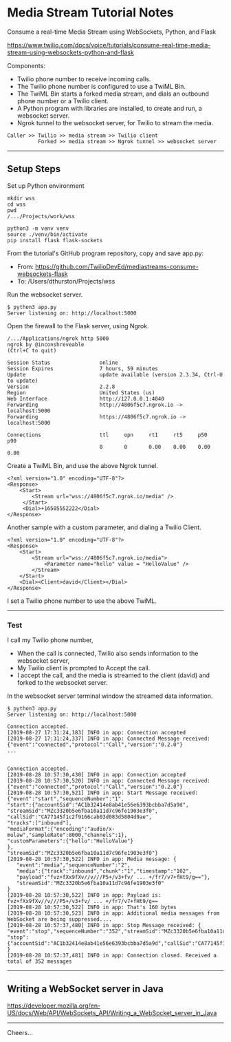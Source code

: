 # Media Stream Tutorial Notes

Consume a real-time Media Stream using WebSockets, Python, and Flask

https://www.twilio.com/docs/voice/tutorials/consume-real-time-media-stream-using-websockets-python-and-flask

Components:
+ Twilio phone number to receive incoming calls.
+ The Twilio phone number is configured to use a TwiML Bin.
+ The TwiML Bin starts a forked media stream, and dials an outbound phone number or a Twilio client.
+ A Python program with libraries are installed, to create and run, a websocket server.
+ Ngrok tunnel to the websocket server, for Twilio to stream the media.
````
Caller >> Twilio >> media stream >> Twilio client
          Forked >> media stream >> Ngrok tunnel >> websocket server
````
--------------------------------------------------------------------------------
## Setup Steps

Set up Python environment
````
mkdir wss
cd wss
pwd
/.../Projects/work/wss

python3 -m venv venv
source ./venv/bin/activate
pip install flask flask-sockets
````
From the tutorial's GitHub program repository, copy and save app.py:
+ From: https://github.com/TwilioDevEd/mediastreams-consume-websockets-flask
+ To: /Users/dthurston/Projects/wss

Run the websocket server.
````
$ python3 app.py
Server listening on: http://localhost:5000
````
Open the firewall to the Flask server, using Ngrok.
````
/.../Applications/ngrok http 5000
ngrok by @inconshreveable                                                                                                                                                                                                         (Ctrl+C to quit)
                                                                                                                                                                                                                                                  
Session Status                online                                                                                                                                                                                                              
Session Expires               7 hours, 59 minutes                                                                                                                                                                                                 
Update                        update available (version 2.3.34, Ctrl-U to update)                                                                                                                                                                 
Version                       2.2.8                                                                                                                                                                                                               
Region                        United States (us)                                                                                                                                                                                                  
Web Interface                 http://127.0.0.1:4040                                                                                                                                                                                               
Forwarding                    http://4806f5c7.ngrok.io -> localhost:5000                                                                                                                                                                          
Forwarding                    https://4806f5c7.ngrok.io -> localhost:5000                                                                                                                                                                         
                                                                                                                                                                                                                                                  
Connections                   ttl     opn     rt1     rt5     p50     p90                                                                                                                                                                         
                              0       0       0.00    0.00    0.00    0.00 
````
Create a TwiML Bin, and use the above Ngrok tunnel.
````
<?xml version="1.0" encoding="UTF-8"?>
<Response>
    <Start>
        <Stream url="wss://4806f5c7.ngrok.io/media" />
     </Start>
     <Dial>+16505552222</Dial>
</Response>
````
Another sample with a custom parameter, and dialing a Twilio Client.
````
<?xml version="1.0" encoding="UTF-8"?>
<Response>
    <Start>
        <Stream url="wss://4806f5c7.ngrok.io/media">
            <Parameter name="hello" value = "HelloValue" />
      	</Stream>
    </Start>
    <Dial><Client>david</Client></Dial>
</Response>
````
I set a Twilio phone number to use the above TwiML.

--------------------------------------------------------------------------------
### Test

I call my Twilio phone number,
+ When the call is connected, Twilio also sends information to the websocket server,
+ My Twilio client is prompted to Accept the call.
+ I accept the call, and the media is streamed to the client (david) and forked to the websocket server.

In the websocket server terminal window the streamed data information.
````
$ python3 app.py
Server listening on: http://localhost:5000

Connection accepted.
[2019-08-27 17:31:24,183] INFO in app: Connection accepted
[2019-08-27 17:31:24,337] INFO in app: Connected Message received: {"event":"connected","protocol":"Call","version":"0.2.0"}
...


Connection accepted.
[2019-08-28 10:57:30,430] INFO in app: Connection accepted
[2019-08-28 10:57:30,520] INFO in app: Connected Message received: {"event":"connected","protocol":"Call","version":"0.2.0"}
[2019-08-28 10:57:30,521] INFO in app: Start Message received: {"event":"start","sequenceNumber":"1",
"start":{"accountSid":"AC1b32414e8ab41e56e6393bcbba7d5a9d",
"streamSid":"MZc3320b5e6fba10a11d7c96fe1903e3f0",
"callSid":"CA77145f1c2f9166cab03d083d5804d9ae",
"tracks":["inbound"],
"mediaFormat":{"encoding":"audio/x-mulaw","sampleRate":8000,"channels":1},
"customParameters":{"hello":"HelloValue"}
},
"streamSid":"MZc3320b5e6fba10a11d7c96fe1903e3f0"}
[2019-08-28 10:57:30,522] INFO in app: Media message: {
   "event":"media","sequenceNumber":"2",
   "media":{"track":"inbound","chunk":"1","timestamp":"102",
   "payload":"fvz+fXx9fXv//v///P5+/v3+fv/ ... +/fr7/v7+fHt9/g=="},
   "streamSid":"MZc3320b5e6fba10a11d7c96fe1903e3f0"
}
[2019-08-28 10:57:30,522] INFO in app: Payload is: fvz+fXx9fXv//v///P5+/v3+fv/ ... +/fr7/v7+fHt9/g==
[2019-08-28 10:57:30,522] INFO in app: That's 160 bytes
[2019-08-28 10:57:30,523] INFO in app: Additional media messages from WebSocket are being suppressed....
[2019-08-28 10:57:37,480] INFO in app: Stop Message received: {
"event":"stop","sequenceNumber":"352","streamSid":"MZc3320b5e6fba10a11d7c96fe1903e3f0",
"stop":{"accountSid":"AC1b32414e8ab41e56e6393bcbba7d5a9d","callSid":"CA77145f1c2f9166cab03d083d5804d9ae"}
}
[2019-08-28 10:57:37,481] INFO in app: Connection closed. Received a total of 352 messages

````

--------------------------------------------------------------------------------
## Writing a WebSocket server in Java

https://developer.mozilla.org/en-US/docs/Web/API/WebSockets_API/Writing_a_WebSocket_server_in_Java

--------------------------------------------------------------------------------
Cheers...
